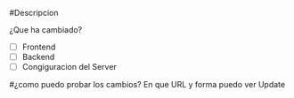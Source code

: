 #Descripcion

¿Que ha cambiado?
- [ ] Frontend
- [ ] Backend
- [ ] Congiguracion del  Server

#¿como puedo probar los cambios?
En que URL y forma puedo ver  Update
